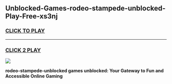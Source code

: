 
## Unblocked-Games-rodeo-stampede-unblocked-Play-Free-xs3nj
<h3>
<a href="https://premium76.site?title=rodeo-stampede-unblocked&ref=10A">CLICK TO PLAY</a></h3>
<hr>

<h3>
<a href="https://premium76.site?title=rodeo-stampede-unblocked&ref=10A">CLICK 2 PLAY</a>
  
</h3>

<a href="https://premium76.site?title=rodeo-stampede-unblocked&ref=10A"><img src="https://clearcache.store/games.png"></a>


**rodeo-stampede-unblocked games unblocked: Your Gateway to Fun and Accessible Online Gaming**
